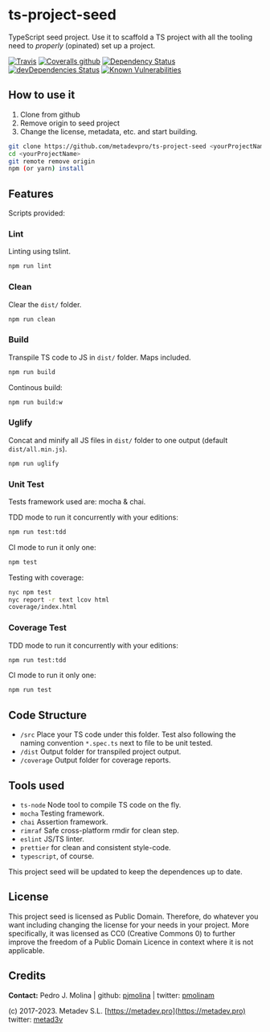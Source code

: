 # ts-project-seed

TypeScript seed project. Use it to scaffold a TS project with all the tooling need to *properly* (opinated) set up a project.

[![Travis](https://img.shields.io/travis/metadevpro/ts-project-seed.svg)](https://travis-ci.org/metadevpro/ts-project-seed)
[![Coveralls github](https://img.shields.io/coveralls/github/metadevpro/ts-project-seed.svg)](https://coveralls.io/github/metadevpro/ts-project-seed)
[![Dependency Status](https://david-dm.org/metadevpro/ts-project-seed.svg)](https://david-dm.org/metadevpro/ts-project-seed)
[![devDependencies Status](https://david-dm.org/metadevpro/ts-project-seed/dev-status.svg)](https://david-dm.org/metadevpro/ts-project-seed?type=dev)
[![Known Vulnerabilities](https://snyk.io/test/github/metadevpro/ts-project-seed/badge.svg)](https://snyk.io/test/github/metadevpro/ts-project-seed)

## How to use it

1. Clone from github
2. Remove origin to seed project
3. Change the license, metadata, etc. and start building.

```bash
git clone https://github.com/metadevpro/ts-project-seed <yourProjectName>
cd <yourProjectName>
git remote remove origin
npm (or yarn) install
```

## Features

Scripts provided:

### Lint

Linting using tslint.

```bash
npm run lint
```

### Clean

Clear the `dist/` folder.

```bash
npm run clean
```

### Build

Transpile TS code to JS in `dist/` folder. Maps included.

```bash
npm run build
```

Continous build:

```bash
npm run build:w
```

### Uglify

Concat and minify all JS files in `dist/` folder to one output (default `dist/all.min.js`).

```bash
npm run uglify
```

### Unit Test

Tests framework used are: mocha & chai.

TDD mode to run it concurrently with your editions:

```bash
npm run test:tdd
```

CI mode to run it only one:

```bash
npm test
```

Testing with coverage:

```bash
nyc npm test
nyc report -r text lcov html
coverage/index.html
```

### Coverage Test

TDD mode to run it concurrently with your editions:

```bash
npm run test:tdd
```

CI mode to run it only one:

```bash
npm run test
```

## Code Structure

- `/src` Place your TS code under this folder. Test also following the naming convention `*.spec.ts` next to file to be unit tested.
- `/dist` Output folder for transpiled project output.
- `/coverage` Output folder for coverage reports.

## Tools used

- `ts-node` Node tool to compile TS code on the fly.
- `mocha` Testing framework.
- `chai` Assertion framework.
- `rimraf` Safe cross-platform rmdir for clean step.
- `eslint` JS/TS linter.
- `prettier` for clean and consistent style-code.
- `typescript`, of course.

This project seed will be updated to keep the dependences up to date.

## License

This project seed is licensed as Public Domain. Therefore, do whatever you want including changing the license for your needs in your project.
More specifically, it was licensed as CC0 (Creative Commons 0) to further improve the freedom of a Public Domain Licence in context where it is not applicable.

## Credits

**Contact:** Pedro J. Molina | github: [pjmolina](https://github.com/pjmolina) | twitter: [pmolinam](https://twitter.com/pmolinam)

(c) 2017-2023. Metadev S.L. [https://metadev.pro](https://metadev.pro) twitter: [metad3v](https://twitter.com/metad3v)
